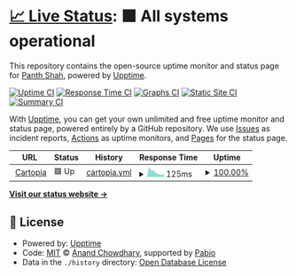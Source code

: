 # [📈 Live Status](https://Panth1823.github.io/uptime-cartopia): <!--live status--> **🟩 All systems operational**

This repository contains the open-source uptime monitor and status page for [Panth Shah](https://shahpanth.vercel.app/), powered by [Upptime](https://github.com/upptime/upptime).

[![Uptime CI](https://github.com/Panth1823/uptime-cartopia/workflows/Uptime%20CI/badge.svg)](https://github.com/Panth1823/uptime-cartopia/actions?query=workflow%3A%22Uptime+CI%22)
[![Response Time CI](https://github.com/Panth1823/uptime-cartopia/workflows/Response%20Time%20CI/badge.svg)](https://github.com/Panth1823/uptime-cartopia/actions?query=workflow%3A%22Response+Time+CI%22)
[![Graphs CI](https://github.com/Panth1823/uptime-cartopia/workflows/Graphs%20CI/badge.svg)](https://github.com/Panth1823/uptime-cartopia/actions?query=workflow%3A%22Graphs+CI%22)
[![Static Site CI](https://github.com/Panth1823/uptime-cartopia/workflows/Static%20Site%20CI/badge.svg)](https://github.com/Panth1823/uptime-cartopia/actions?query=workflow%3A%22Static+Site+CI%22)
[![Summary CI](https://github.com/Panth1823/uptime-cartopia/workflows/Summary%20CI/badge.svg)](https://github.com/Panth1823/uptime-cartopia/actions?query=workflow%3A%22Summary+CI%22)

With [Upptime](https://upptime.js.org), you can get your own unlimited and free uptime monitor and status page, powered entirely by a GitHub repository. We use [Issues](https://github.com/Panth1823/uptime-cartopia/issues) as incident reports, [Actions](https://github.com/Panth1823/uptime-cartopia/actions) as uptime monitors, and [Pages](https://Panth1823.github.io/uptime-cartopia) for the status page.

<!--start: status pages-->
<!-- This summary is generated by Upptime (https://github.com/upptime/upptime) -->
<!-- Do not edit this manually, your changes will be overwritten -->
<!-- prettier-ignore -->
| URL | Status | History | Response Time | Uptime |
| --- | ------ | ------- | ------------- | ------ |
| <img alt="" src="https://icons.duckduckgo.com/ip3/cartopia-store.vercel.app.ico" height="13"> [Cartopia](https://cartopia-store.vercel.app) | 🟩 Up | [cartopia.yml](https://github.com/Panth1823/uptime-cartopia/commits/HEAD/history/cartopia.yml) | <details><summary><img alt="Response time graph" src="./graphs/cartopia/response-time-week.png" height="20"> 125ms</summary><br><a href="https://Panth1823.github.io/uptime-cartopia/history/cartopia"><img alt="Response time 125" src="https://img.shields.io/endpoint?url=https%3A%2F%2Fraw.githubusercontent.com%2FPanth1823%2Fuptime-cartopia%2FHEAD%2Fapi%2Fcartopia%2Fresponse-time.json"></a><br><a href="https://Panth1823.github.io/uptime-cartopia/history/cartopia"><img alt="24-hour response time 89" src="https://img.shields.io/endpoint?url=https%3A%2F%2Fraw.githubusercontent.com%2FPanth1823%2Fuptime-cartopia%2FHEAD%2Fapi%2Fcartopia%2Fresponse-time-day.json"></a><br><a href="https://Panth1823.github.io/uptime-cartopia/history/cartopia"><img alt="7-day response time 125" src="https://img.shields.io/endpoint?url=https%3A%2F%2Fraw.githubusercontent.com%2FPanth1823%2Fuptime-cartopia%2FHEAD%2Fapi%2Fcartopia%2Fresponse-time-week.json"></a><br><a href="https://Panth1823.github.io/uptime-cartopia/history/cartopia"><img alt="30-day response time 125" src="https://img.shields.io/endpoint?url=https%3A%2F%2Fraw.githubusercontent.com%2FPanth1823%2Fuptime-cartopia%2FHEAD%2Fapi%2Fcartopia%2Fresponse-time-month.json"></a><br><a href="https://Panth1823.github.io/uptime-cartopia/history/cartopia"><img alt="1-year response time 125" src="https://img.shields.io/endpoint?url=https%3A%2F%2Fraw.githubusercontent.com%2FPanth1823%2Fuptime-cartopia%2FHEAD%2Fapi%2Fcartopia%2Fresponse-time-year.json"></a></details> | <details><summary><a href="https://Panth1823.github.io/uptime-cartopia/history/cartopia">100.00%</a></summary><a href="https://Panth1823.github.io/uptime-cartopia/history/cartopia"><img alt="All-time uptime 100.00%" src="https://img.shields.io/endpoint?url=https%3A%2F%2Fraw.githubusercontent.com%2FPanth1823%2Fuptime-cartopia%2FHEAD%2Fapi%2Fcartopia%2Fuptime.json"></a><br><a href="https://Panth1823.github.io/uptime-cartopia/history/cartopia"><img alt="24-hour uptime 100.00%" src="https://img.shields.io/endpoint?url=https%3A%2F%2Fraw.githubusercontent.com%2FPanth1823%2Fuptime-cartopia%2FHEAD%2Fapi%2Fcartopia%2Fuptime-day.json"></a><br><a href="https://Panth1823.github.io/uptime-cartopia/history/cartopia"><img alt="7-day uptime 100.00%" src="https://img.shields.io/endpoint?url=https%3A%2F%2Fraw.githubusercontent.com%2FPanth1823%2Fuptime-cartopia%2FHEAD%2Fapi%2Fcartopia%2Fuptime-week.json"></a><br><a href="https://Panth1823.github.io/uptime-cartopia/history/cartopia"><img alt="30-day uptime 100.00%" src="https://img.shields.io/endpoint?url=https%3A%2F%2Fraw.githubusercontent.com%2FPanth1823%2Fuptime-cartopia%2FHEAD%2Fapi%2Fcartopia%2Fuptime-month.json"></a><br><a href="https://Panth1823.github.io/uptime-cartopia/history/cartopia"><img alt="1-year uptime 100.00%" src="https://img.shields.io/endpoint?url=https%3A%2F%2Fraw.githubusercontent.com%2FPanth1823%2Fuptime-cartopia%2FHEAD%2Fapi%2Fcartopia%2Fuptime-year.json"></a></details>

<!--end: status pages-->

[**Visit our status website →**](https://Panth1823.github.io/uptime-cartopia)

## 📄 License

- Powered by: [Upptime](https://github.com/upptime/upptime)
- Code: [MIT](./LICENSE) © [Anand Chowdhary](https://anandchowdhary.com), supported by [Pabio](https://pabio.com)
- Data in the `./history` directory: [Open Database License](https://opendatacommons.org/licenses/odbl/1-0/)
